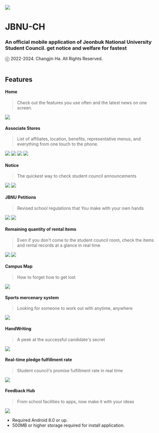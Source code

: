 ![ ](ReadMe/render_final.png)</br>
# JBNU-CH</br>
### An official mobile application of Jeonbuk National University Student Council. get notice and welfare for fastest<br>
ⓒ 2022-2024. Changjin Ha. All Rights Reserved.<br><br>

## Features</br>
#### Home</br>
> Check out the features you use often and the latest news on one screen.</br>

![](imgs/home.PNG)<br>

#### Associate Stores</br>
> List of affiliates, location, benefits, representative menus, and everything from one touch to the phone.</br>

![](imgs/affiliates.PNG)
![](imgs/affiliates_2.PNG)
![](imgs/affiliates_maps.PNG)
![](imgs/affiliates_details.PNG)<br>

#### Notice</br>
> The quickest way to check student council announcements<br>

![](imgs/notice.PNG)
![](imgs/notice_details.PNG)<br>

#### JBNU Petitions</br>
> Revised school regulations that You make with your own hands<br>

![](imgs/petition.PNG)
![](imgs/petition_details.PNG)<br>

#### Remaining quantity of rental items</br>
> Even if you don't come to the student council room, check the items and rental records at a glance in real time<br>

![](imgs/products.PNG)
![](imgs/producs_log.PNG)<br>

#### Campus Map</br>
> How to forget how to get lost</br>

![](imgs/campusMap.PNG)<br>

#### Sports mercenary system<br>
> Looking for someone to work out with anytime, anywhere</br>

![](imgs/sports.PNG)<br>

#### HandWriting</br>
> A peek at the successful candidate's secret</br>

![](imgs/handWriting.PNG)<br>

#### Real-time pledge fulfillment rate</br>
> Student council's promise fulfillment rate in real time<br>

![](imgs/pleges.PNG)<br>

#### Feedback Hub</br>
> From school facilities to apps, now make it with your ideas<br>

![](imgs/feedbackHub.PNG)<br>

 * Required Android 8.0 or up. </br>
 * 500MB or higher storage required for install application.


